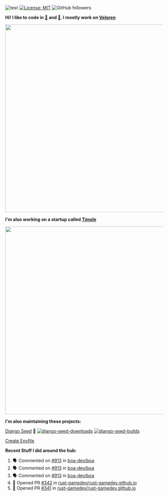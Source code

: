 ![test](https://hits.seeyoufarm.com/api/count/incr/badge.svg?url=https://github.com/AngelOnFira)
[![License: MIT](https://img.shields.io/badge/License-MIT-yellow.svg)](https://opensource.org/licenses/MIT)
![GitHub followers](https://img.shields.io/github/followers/angelonfira?style=social)

**Hi! I like to code in [:crab:](https://www.rust-lang.org/) and [:snake:](https://www.python.org/). I mostly work on [Veloren](https://veloren.net)**

<p align="center">
  <img width="600" src="https://media.discordapp.net/attachments/444005079410802699/730566298073038949/rsz_5f0656b6aa176.png">
</p>

**I'm also working on a startup called [Timsle](https://timsle.com)**

<p align="center">
  <img width="600" src="https://media.discordapp.net/attachments/444005079410802699/730566842674053130/rsz_5f0657242abb4.png">
</p>

**I'm also maintaining these projects:**

[Django Seed](https://github.com/Brobin/django-seed)
:seedling:
[![django-seed-downloads](https://pepy.tech/badge/django-seed)](https://pepy.tech/project/django-seed)
[![django-seed-builds](https://github.com/Brobin/django-seed/workflows/Test/badge.svg)](https://github.com/Brobin/django-seed)

[Create Envfile](https://github.com/SpicyPizza/create-envfile)

**Recent Stuff I did around the hub:**

<!--START_SECTION:activity-->
1. 🗣 Commented on [#913](https://github.com/boa-dev/boa/issues/913) in [boa-dev/boa](https://github.com/boa-dev/boa)
2. 🗣 Commented on [#913](https://github.com/boa-dev/boa/issues/913) in [boa-dev/boa](https://github.com/boa-dev/boa)
3. 🗣 Commented on [#913](https://github.com/boa-dev/boa/issues/913) in [boa-dev/boa](https://github.com/boa-dev/boa)
4. 💪 Opened PR [#342](https://github.com/rust-gamedev/rust-gamedev.github.io/pull/342) in [rust-gamedev/rust-gamedev.github.io](https://github.com/rust-gamedev/rust-gamedev.github.io)
5. 💪 Opened PR [#341](https://github.com/rust-gamedev/rust-gamedev.github.io/pull/341) in [rust-gamedev/rust-gamedev.github.io](https://github.com/rust-gamedev/rust-gamedev.github.io)
<!--END_SECTION:activity-->
